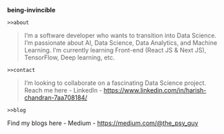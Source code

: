 **being-invincible**

```
>>about
```
>I’m a software developer who wants to transition into Data Science. I’m passionate about AI, Data Science, Data Analytics, and Machine Learning. I’m currently learning Front-end (React JS & Next JS), TensorFlow, Deep learning, etc.

```
>>contact
```
>I’m looking to collaborate on a fascinating Data Science project.
Reach me here - LinkedIn - https://www.linkedin.com/in/harish-chandran-7aa708184/

```
>>blog
```
Find my blogs here - Medium - https://medium.com/@the_psy_guy

<!---
being-invincible/being-invincible is a ✨ special ✨ repository because its `README.md` (this file) appears on your GitHub profile.
You can click the Preview link to take a look at your changes.
--->
